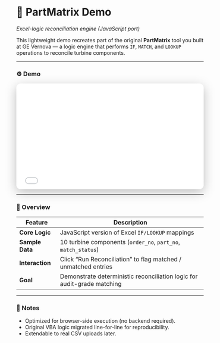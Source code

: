 # 🧩 PartMatrix Demo  
_Excel-logic reconciliation engine (JavaScript port)_

This lightweight demo recreates part of the original **PartMatrix** tool you built at GE Vernova — a logic engine that performs `IF`, `MATCH`, and `LOOKUP` operations to reconcile turbine components.

---

### ⚙️ Demo

<div style="aspect-ratio:16/9; max-width:900px; margin:0 auto; border-radius:12px; overflow:hidden; box-shadow:0 8px 30px rgba(0,0,0,.25);">
  <iframe src="../partmatrix.html" title="PartMatrix Demo" style="width:100%; height:100%; border:0;"></iframe>
</div>

---

### 📘 Overview
| Feature | Description |
|----------|--------------|
| **Core Logic** | JavaScript version of Excel `IF/LOOKUP` mappings |
| **Sample Data** | 10 turbine components (`order_no`, `part_no`, `match_status`) |
| **Interaction** | Click “Run Reconciliation” to flag matched / unmatched entries |
| **Goal** | Demonstrate deterministic reconciliation logic for audit-grade matching |

---

### 🧠 Notes
- Optimized for browser-side execution (no backend required).  
- Original VBA logic migrated line-for-line for reproducibility.  
- Extendable to real CSV uploads later.

